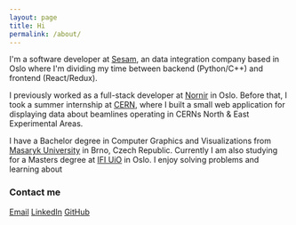 ```yaml
---
layout: page
title: Hi
permalink: /about/
---
```


I'm a software developer at [Sesam](https://sesam.io/), an data integration company based in Oslo where I'm dividing my time between backend (Python/C++) and frontend (React/Redux).

I previously worked as a full-stack developer at [Nornir](https://nornir.io/) in Oslo. Before that, I took a summer internship at [CERN](https://home.cern/), where I built a small web application for displaying data about beamlines operating in CERNs North & East Experimental Areas.

I have a Bachelor degree in Computer Graphics and Visualizations from [Masaryk University](https://www.muni.cz/en) in Brno, Czech Republic. Currently I am also studying for a Masters degree at [IFI UiO](https://www.mn.uio.no/ifi/english/) in Oslo. I enjoy solving problems and learning about 

### Contact me

[Email](mailto:branislavjenco@gmail.com)
[LinkedIn](https://www.linkedin.com/in/branislavjenco/)
[GitHub](https://github.com/branislavjenco)
